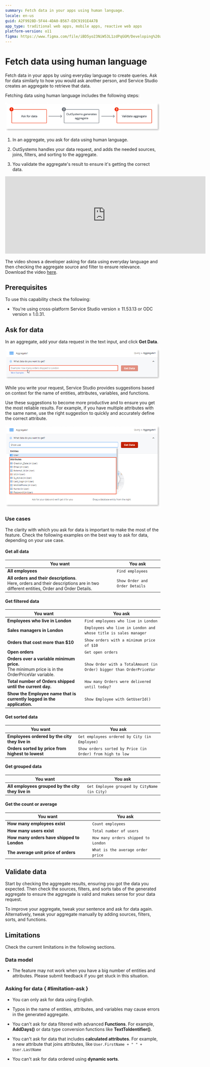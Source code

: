 ```yaml
---
summary: Fetch data in your apps using human language.
locale: en-us
guid: A2F9928D-5F44-4DA0-B567-EDC9191E4A7B
app_type: traditional web apps, mobile apps, reactive web apps
platform-version: o11
figma: https://www.figma.com/file/iBD5yo23NiW53L1zdPqGGM/Developing%20an%20Application?node-id=2421:23528
---
```


# Fetch data using human language

Fetch data in your apps by using everyday language to create queries. Ask for data similarly to how you would ask another person, and Service Studio creates an aggregate to retrieve that data.

Fetching data using human language includes the following steps:

![Diagram illustrating the steps to fetch data using human language in Service Studio](images/fetching-data-using-human-language-diag.png "Fetching Data Using Human Language Diagram")

1. In an aggregate, you ask for data using human language.

1. OutSystems handles your data request, and adds the needed sources, joins, filters, and sorting to the aggregate.

1. You validate the aggregate's result to ensure it's getting the correct data.

<iframe src="https://player.vimeo.com/video/803095782" width="650" height="250" frameborder="0" allow="autoplay; fullscreen" allowfullscreen="">Video demonstrating using human language to fetch data</iframe>

The video shows a developer asking for data using everyday language and then checking the aggregate source and filter to ensure relevance. Download the video [here](resources/NL2Agg_MainDemo.mp4).

## Prerequisites

To use this capability check the following:

* You're using cross-platform Service Studio version ≥ 11.53.13 or ODC version ≥ 1.0.31.

## Ask for data

In an aggregate, add your data request in the text input, and click **Get Data**.

![Screenshot showing how to add a data request in Service Studio's aggregate](images/add-your-data-request-ss.png "Add Your Data Request in Service Studio")

While you write your request, Service Studio provides suggestions based on context for the name of entities, attributes, variables, and functions.

Use these suggestions to become more productive and to ensure you get the most reliable results. For example, if you have multiple attributes with the same name, use the right suggestion to quickly and accurately define the correct attribute.

![Screenshot of Service Studio providing suggestions while typing a data request](images/data-suggestions-ss.png "Data Suggestions in Service Studio")

### Use cases

The clarity with which you ask for data is important to make the most of the feature.
Check the following examples on the best way to ask for data, depending on your use case.

#### Get all data

You want | You ask
---|---
**All employees** | `Find employees`
**All orders and their descriptions**.<br/>Here, orders and their descriptions are in two different entities, Order and Order Details. | `Show Order and Order Details`

#### Get filtered data

You want | You ask
---|---
**Employees who live in London** | `Find employees who live in London`
**Sales managers in London** | `Employees who live in London and whose title is sales manager`
**Orders that cost more than $10** | `Show orders with a minimum price of $10`
**Open orders** | `Get open orders`
**Orders over a variable minimum price.**<br/>The minimum price is in the OrderPriceVar variable. | `Show Order with a TotalAmount (in Order) bigger than OrderPriceVar`
**Total number of Orders shipped until the current day.** | `How many Orders were delivered until today?`
**Show the Employee name that is currently logged in the application.** | `Show Employee with GetUserId()`

#### Get sorted data

You want | You ask
---|---
**Employees ordered by the city they live in** | `Get employees ordered by City (in Employee)`
**Orders sorted by price from highest to lowest** | `Show orders sorted by Price (in Order) from high to low`

#### Get grouped data

You want | You ask
---|---
**All employees grouped by the city they live in** | `Get Employee grouped by CityName (in City)`

#### Get the count or average

You want | You ask
---|---
**How many employees exist** | `Count employees`
**How many users exist** | `Total number of users`
**How many orders have shipped to London** | `How many orders shipped to London`
**The average unit price of orders** | `What is the average order price`

## Validate data

Start by checking the aggregate results, ensuring you got the data you expected.
Then check the sources, filters, and sorts tabs of the generated aggregate to ensure the aggregate is valid and makes sense for your data request.

To improve your aggregate, tweak your sentence and ask for data again. Alternatively, tweak your aggregate manually by adding sources, filters, sorts, and functions.

## Limitations

Check the current limitations in the following sections.

### Data model

* The feature may not work when you have a big number of entities and attributes. Please submit feedback if you get stuck in this situation.

### Asking for data { #limitation-ask }

* You can only ask for data using English.

* Typos in the name of entities, attributes, and variables may cause errors in the generated aggregate.

* You can't ask for data filtered with advanced **Functions**. For example, **AddDays()** or data type conversion functions like **TextToIdentifier()**.

* You can't ask for data that includes **calculated attributes**. For example, a new attribute that joins attributes, like `User.FirstName + " " + User.LastName`

* You can't ask for data ordered using **dynamic sorts**.
